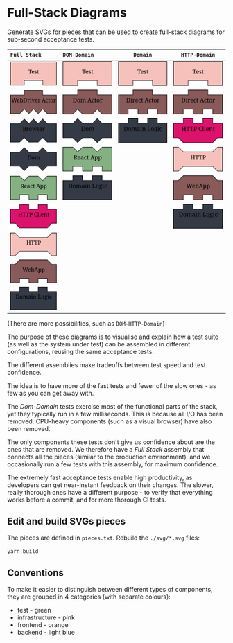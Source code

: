 # Full-Stack Diagrams

Generate SVGs for pieces that can be used to create full-stack diagrams for 
sub-second acceptance tests.

| `Full Stack          `                       | `DOM-Domain          `                | `Domain`                              | `HTTP-Domain`                         |
| -------------------------------------------- | ------------------------------------- | ------------------------------------- | --------------------------------------|
| ![test](svg/test.svg)                        | ![test](svg/test.svg)                 | ![test](svg/test.svg)                 | ![test](svg/test.svg)                 |
| ![webdriver_actor](svg/webdriver_actor.svg)  | ![dom_actor](svg/dom_actor.svg)       | ![test](svg/direct_actor.svg)         | ![test](svg/direct_actor.svg)         |
| ![browser](svg/browser.svg)                  | ![dom](svg/dom.svg)                   | ![domain_logic](svg/domain_logic.svg) | ![http_client](svg/http_client.svg)   |
| ![dom](svg/dom.svg)                          | ![react_app](svg/react_app.svg)       |                                       | ![http](svg/http.svg)                 |
| ![react_app](svg/react_app.svg)              | ![domain_logic](svg/domain_logic.svg) |                                       | ![webapp](svg/webapp.svg)             |
| ![http_client](svg/http_client.svg)          |                                       |                                       | ![domain_logic](svg/domain_logic.svg) | 
| ![http](svg/http.svg)                        |                                       |                                       |                                       |
| ![webapp](svg/webapp.svg)                    |                                       |                                       |                                       |
| ![domain_logic](svg/domain_logic.svg)        |                                       |                                       |                                       |

(There are more possibilities, such as `DOM-HTTP-Domain`)

The purpose of these diagrams is to visualise and explain how a test suite
(as well as the system under test) can be assembled in different configurations,
reusing the same acceptance tests.

The different assemblies make tradeoffs between test speed and test confidence.

The idea is to have more of the fast tests and fewer of the slow ones -
as few as you can get away with.

The *Dom-Domain* tests exercise most of the functional parts of the stack, yet they 
typically run in a few milliseconds. This is because all I/O has been removed. 
CPU-heavy components (such as a visual browser) have also been removed.

The only components these tests don't give us confidence about are the ones that 
are removed. We therefore have a *Full Stack* assembly that connects all the pieces
(similar to the production environment), and we occasionally run a few tests with 
this assembly, for maximum confidence.

The extremely fast acceptance tests enable high productivity, as developers can
get near-instant feedback on their changes. The slower, really thorough
ones have a different purpose - to verify that everything works before a commit,
and for more thorough CI tests.

## Edit and build SVGs pieces

The pieces are defined in `pieces.txt`. Rebuild the `./svg/*.svg` files:

    yarn build

## Conventions

To make it easier to distinguish between different types of components,
they are grouped in 4 categories (with separate colours):

* test - green
* infrastructure - pink
* frontend - orange
* backend - light blue